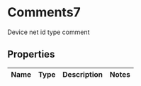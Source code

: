 

# Comments7

Device net id type comment

## Properties

| Name | Type | Description | Notes |
|------------ | ------------- | ------------- | -------------|



